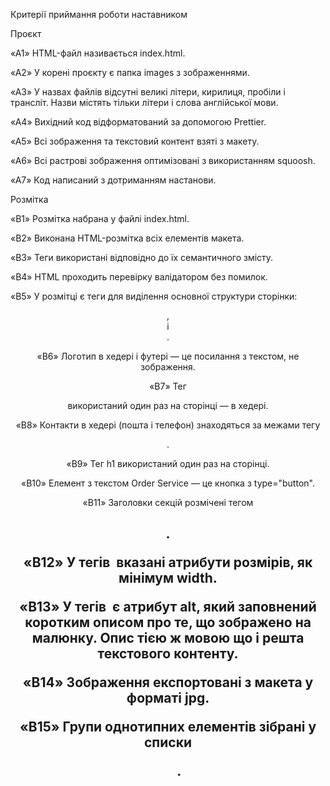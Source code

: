 Критерії приймання роботи наставником



Проєкт



«A1» HTML-файл називається index.html.



«A2» У корені проєкту є папка images з зображеннями.



«A3» У назвах файлів відсутні великі літери, кирилиця, пробіли і трансліт. Назви містять тільки літери і слова англійської мови.



«A4» Вихідний код відформатований за допомогою Prettier.



«A5» Всі зображення та текстовий контент взяті з макету.



«A6» Всі растрові зображення оптимізовані з використанням squoosh.



«A7» Код написаний з дотриманням настанови.



Розмітка



«B1» Розмітка набрана у файлі index.html.



«B2» Виконана HTML-розмітка всіх елементів макета.



«B3» Теги використані відповідно до їх семантичного змісту.



«B4» HTML проходить перевірку валідатором без помилок.



«B5» У розмітці є теги для виділення основної структури сторінки: <header>, <main> і <footer>.



«B6» Логотип в хедері і футері — це посилання з текстом, не зображення. 



«B7» Тег <nav> використаний один раз на сторінці — в хедері.



«B8» Контакти в хедері (пошта і телефон) знаходяться за межами тегу <nav>. 



«B9» Тег h1 використаний один раз на сторінці.



«B10» Елемент з текстом Order Service — це кнопка з type="button". 



«B11» Заголовки секцій розмічені тегом <h2>.



«B12» У тегів <img> вказані атрибути розмірів, як мінімум width.



«B13» У тегів <img> є атрибут alt, який заповнений коротким описом про те, що зображено на малюнку. Опис тією ж мовою що і решта текстового контенту. 



«B14» Зображення експортовані з макета у форматі jpg.



«B15» Групи однотипних елементів зібрані у списки <ul>.
